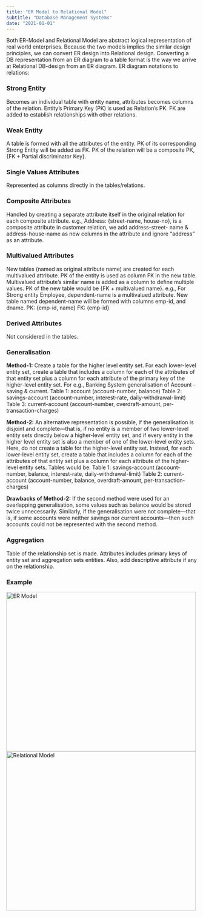 ```yaml
---
title: "ER Model to Relational Model"
subtitle: "Database Management Systems"
date: "2021-01-01"
---
```



Both ER-Model and Relational Model are abstract logical representation of real world enterprises. Because the two models implies the similar design principles, we can convert ER design into Relational design. Converting a DB representation from an ER diagram to a table format is the way we arrive at Relational DB-design from an ER diagram. ER diagram notations to relations:

### Strong Entity 
Becomes an individual table with entity name, attributes becomes columns of the relation. Entity’s Primary Key (PK) is used as Relation’s PK. FK are added to establish relationships with other relations.

### Weak Entity 
A table is formed with all the attributes of the entity. PK of its corresponding Strong Entity will be added as FK. PK of the relation will be a composite PK, {FK + Partial discriminator Key}.

### Single Values Attributes
Represented as columns directly in the tables/relations.

### Composite Attributes 
Handled by creating a separate attribute itself in the original relation for each composite attribute. e.g., Address: {street-name, house-no}, is a composite attribute in customer relation, we add address-street- name & address-house-name as new columns in the attribute and ignore “address” as an attribute.

### Multivalued Attributes 
New tables (named as original attribute name) are created for each multivalued attribute. PK of the entity is used as column FK in the new table. Multivalued attribute’s similar name is added as a column to define multiple values. PK of the new table would be {FK + multivalued name}. e.g., For Strong entity Employee, dependent-name is a multivalued attribute. New table named dependent-name will be formed with columns emp-id, and dname. PK: {emp-id, name} FK: {emp-id}

### Derived Attributes 
Not considered in the tables.

### Generalisation

**Method-1:** Create a table for the higher level entity set. For each lower-level entity set, create a table that includes a column for each of the attributes of that entity set plus a column for each attribute of the primary key of the higher-level entity set. For e.g., Banking System generalisation of Account - saving & current. Table 1: account (account-number, balance) Table 2: savings-account (account-number, interest-rate, daily-withdrawal-limit) Table 3: current-account (account-number, overdraft-amount, per-transaction-charges) 

**Method-2:** An alternative representation is possible, if the generalisation is disjoint and complete—that is, if no entity is a member of two lower-level entity sets directly below a higher-level entity set, and if every entity in the higher level entity set is also a member of one of the lower-level entity sets. Here, do not create a table for the higher-level entity set. Instead, for each lower-level entity set, create a table that includes a column for each of the attributes of that entity set plus a column for each attribute of the higher-level entity sets. Tables would be: Table 1: savings-account (account-number, balance, interest-rate, daily-withdrawal-limit) Table 2: current-account (account-number, balance, overdraft-amount, per-transaction-charges) 

**Drawbacks of Method-2:** If the second method were used for an overlapping generalisation, some values such as balance would be stored twice unnecessarily. Similarly, if the generalisation were not complete—that is, if some accounts were neither savings nor current accounts—then such accounts could not be represented with the second method.

### Aggregation 
Table of the relationship set is made. Attributes includes primary keys of entity set and aggregation sets entities. Also, add descriptive attribute if any on the relationship.



### Example

<div class="flex flex-row justify-center items-center">
    <img src="https://static.javatpoint.com/dbms/images/dbms-reduction-of-er-diagram-into-table.png" alt="ER Model" style="width: 500px; height: 420px; margin-right:20px;"
    >
    <img src="https://static.javatpoint.com/dbms/images/dbms-reduction-of-er-diagram-into-table2.png" alt="Relational Model" style="width: 500px; height: 420px;"
    >
</div>








